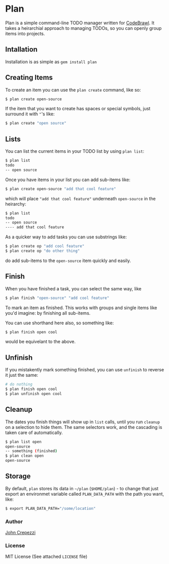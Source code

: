 # Plan

Plan is a simple command-line TODO manager written for [CodeBrawl](http://codebrawl.com/contests/command-line-todo-lists).  It takes a heirarchial approach to managing TODOs, so you can openly group items into projects.

## Intallation

Installation is as simple as `gem install plan`

## Creating Items

To create an item you can use the `plan create` command, like so:

``` bash
$ plan create open-source
```

If the item that you want to create has spaces or special symbols, just surround it with `"`'s like:

``` bash
$ plan create "open source"
```

## Lists

You can list the current items in your TODO list by using `plan list`:

``` bash
$ plan list
todo
-- open source
```

Once you have items in your list you can add sub-items like:

``` bash
$ plan create open-source "add that cool feature"
```

which will place `"add that cool feature"` underneath `open-source` in the heirarchy:

``` bash
$ plan list
todo
-- open source
---- add that cool feature
```

As a quicker way to add tasks you can use substrings like:

``` bash
$ plan create op "add cool feature"
$ plan create op "do other thing"
```

do add sub-items to the `open-source` item quickly and easily.

## Finish

When you have finished a task, you can select the same way, like

``` bash
$ plan finish "open-source" "add cool feature"
```

To mark an item as finished.  This works with groups and single items like you'd imagine: by finishing all sub-items.

You can use shorthand here also, so something like:

``` bash
$ plan finish open cool
```

would be equivelant to the above.

## Unfinish

If you mistakently mark something finished, you can use `unfinish` to reverse it just the same:

``` bash
# do nothing
$ plan finish open cool
$ plan unfinish open cool
```

## Cleanup

The dates you finish things will show up in `list` calls, until you run `cleanup` on a selection to hide them.  The same selectors work, and the cascading is taken care of automatically.

``` bash
$ plan list open
open-source
-- something (finished)
$ plan clean open
open-source
```

## Storage

By default, `plan` stores its data in `~/plan` (`$HOME/plan`) - to change that just export an environmet variable called `PLAN_DATA_PATH` with the path you want, like:

``` bash
$ export PLAN_DATA_PATH="/some/location"
```

### Author

[John Crepezzi](http://seejohncode.com)

### License

MIT License (See attached `LICENSE` file)

